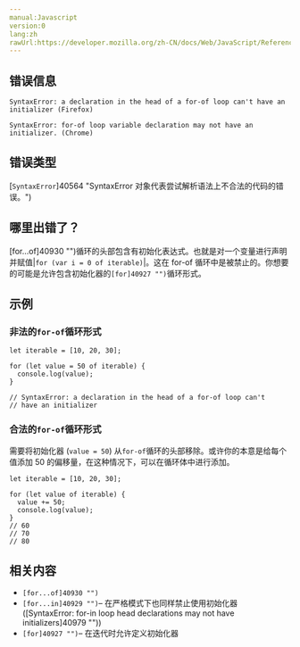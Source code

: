 ```yaml
---
manual:Javascript
version:0
lang:zh
rawUrl:https://developer.mozilla.org/zh-CN/docs/Web/JavaScript/Reference/Errors/Invalid_for-of_initializer#
---
```





## 错误信息<a name="错误信息"></a>

```
SyntaxError: a declaration in the head of a for-of loop can't have an initializer (Firefox)

SyntaxError: for-of loop variable declaration may not have an initializer. (Chrome)

```

## 错误类型<a name="错误类型"></a>


[`SyntaxError`]40564 "SyntaxError 对象代表尝试解析语法上不合法的代码的错误。")


## 哪里出错了？<a name="哪里出错了？"></a>


[for...of]40930 "")循环的头部包含有初始化表达式。也就是对一个变量进行声明并赋值|`for (var i = 0 of iterable)`|。这在 for-of 循环中是被禁止的。你想要的可能是允许包含初始化器的`[for]40927 "")`循环形式。


## 示例<a name="示例"></a>

### 非法的`for-of`循环形式<a name="非法的_for-of_循环形式"></a>

```
let iterable = [10, 20, 30]; 

for (let value = 50 of iterable) { 
  console.log(value); 
} 

// SyntaxError: a declaration in the head of a for-of loop can't 
// have an initializer
```

### 合法的`for-of`循环形式<a name="合法的_for-of_循环形式"></a>


需要将初始化器 (`value = 50`) 从`for-of`循环的头部移除。或许你的本意是给每个值添加 50 的偏移量，在这种情况下，可以在循环体中进行添加。


```
let iterable = [10, 20, 30];

for (let value of iterable) {
  value += 50;
  console.log(value);
}
// 60
// 70
// 80
```

## 相关内容<a name="相关内容"></a>

* `[for...of]40930 "")`
* `[for...in]40929 "")`– 在严格模式下也同样禁止使用初始化器 ([SyntaxError: for-in loop head declarations may not have initializers]40979 ""))
* `[for]40927 "")`– 在迭代时允许定义初始化器



